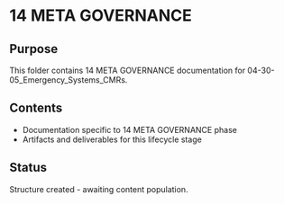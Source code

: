# 14 META GOVERNANCE

## Purpose
This folder contains 14 META GOVERNANCE documentation for 04-30-05_Emergency_Systems_CMRs.

## Contents
- Documentation specific to 14 META GOVERNANCE phase
- Artifacts and deliverables for this lifecycle stage

## Status
Structure created - awaiting content population.

